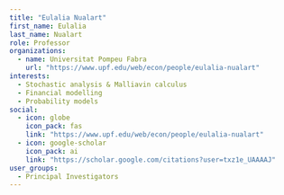 ```yaml
---
title: "Eulalia Nualart"
first_name: Eulalia
last_name: Nualart
role: Professor
organizations:
  - name: Universitat Pompeu Fabra
    url: "https://www.upf.edu/web/econ/people/eulalia-nualart"
interests:
  - Stochastic analysis & Malliavin calculus
  - Financial modelling
  - Probability models
social:
  - icon: globe
    icon_pack: fas
    link: "https://www.upf.edu/web/econ/people/eulalia-nualart"
  - icon: google-scholar
    icon_pack: ai
    link: "https://scholar.google.com/citations?user=txz1e_UAAAAJ"
user_groups:
  - Principal Investigators
---
```


